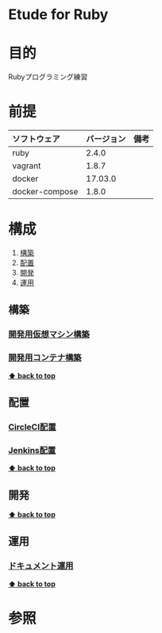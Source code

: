 Etude for Ruby
===================

# 目的 #
Rubyプログラミング練習

# 前提 #
| ソフトウェア   | バージョン   | 備考        |
|:---------------|:-------------|:------------|
| ruby           |2.4.0     |             |
| vagrant        |1.8.7     |             |
| docker         |17.03.0   |             |
| docker-compose |1.8.0   |             |

# 構成 #
1. [構築](#構築)
1. [配置](#配置)
1. [開発](#開発)
1. [運用](#運用)

## 構築
### [開発用仮想マシン構築](./ops/build_vagrant.md)
### [開発用コンテナ構築](./ops/build_docker.md)

**[⬆ back to top](#構成)**

## 配置
### [CircleCI配置](./ops/ship_circleci.md)
### [Jenkins配置](./ops/ship_jenkins.md)

**[⬆ back to top](#構成)**

## 開発
**[⬆ back to top](#構成)**

## 運用
### [ドキュメント運用](./ops/ship_document.md)

**[⬆ back to top](#運用)**

# 参照 #